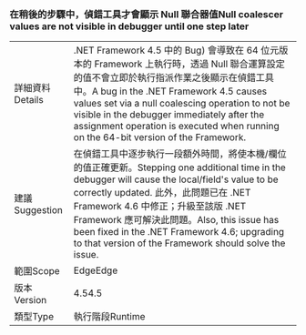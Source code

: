 ### <a name="null-coalescer-values-are-not-visible-in-debugger-until-one-step-later"></a><span data-ttu-id="2eff7-101">在稍後的步驟中，偵錯工具才會顯示 Null 聯合器值</span><span class="sxs-lookup"><span data-stu-id="2eff7-101">Null coalescer values are not visible in debugger until one step later</span></span>

|   |   |
|---|---|
|<span data-ttu-id="2eff7-102">詳細資料</span><span class="sxs-lookup"><span data-stu-id="2eff7-102">Details</span></span>|<span data-ttu-id="2eff7-103">.NET Framework 4.5 中的 Bug) 會導致在 64 位元版本的 Framework 上執行時，透過 Null 聯合運算設定的值不會立即於執行指派作業之後顯示在偵錯工具中。</span><span class="sxs-lookup"><span data-stu-id="2eff7-103">A bug in the .NET Framework 4.5 causes values set via a null coalescing operation to not be visible in the debugger immediately after the assignment operation is executed when running on the 64-bit version of the Framework.</span></span>|
|<span data-ttu-id="2eff7-104">建議</span><span class="sxs-lookup"><span data-stu-id="2eff7-104">Suggestion</span></span>|<span data-ttu-id="2eff7-105">在偵錯工具中逐步執行一段額外時間，將使本機/欄位的值正確更新。</span><span class="sxs-lookup"><span data-stu-id="2eff7-105">Stepping one additional time in the debugger will cause the local/field's value to be correctly updated.</span></span> <span data-ttu-id="2eff7-106">此外，此問題已在 .NET Framework 4.6 中修正；升級至該版 .NET Framework 應可解決此問題。</span><span class="sxs-lookup"><span data-stu-id="2eff7-106">Also, this issue has been fixed in the .NET Framework 4.6; upgrading to that version of the Framework should solve the issue.</span></span>|
|<span data-ttu-id="2eff7-107">範圍</span><span class="sxs-lookup"><span data-stu-id="2eff7-107">Scope</span></span>|<span data-ttu-id="2eff7-108">Edge</span><span class="sxs-lookup"><span data-stu-id="2eff7-108">Edge</span></span>|
|<span data-ttu-id="2eff7-109">版本</span><span class="sxs-lookup"><span data-stu-id="2eff7-109">Version</span></span>|<span data-ttu-id="2eff7-110">4.5</span><span class="sxs-lookup"><span data-stu-id="2eff7-110">4.5</span></span>|
|<span data-ttu-id="2eff7-111">類型</span><span class="sxs-lookup"><span data-stu-id="2eff7-111">Type</span></span>|<span data-ttu-id="2eff7-112">執行階段</span><span class="sxs-lookup"><span data-stu-id="2eff7-112">Runtime</span></span>|

